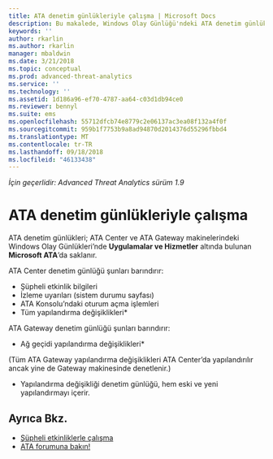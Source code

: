 ```yaml
---
title: ATA denetim günlükleriyle çalışma | Microsoft Docs
description: Bu makalede, Windows Olay Günlüğü'ndeki ATA denetim günlükleri ile nasıl çalışılacağını açıklanmaktadır.
keywords: ''
author: rkarlin
ms.author: rkarlin
manager: mbaldwin
ms.date: 3/21/2018
ms.topic: conceptual
ms.prod: advanced-threat-analytics
ms.service: ''
ms.technology: ''
ms.assetid: 1d186a96-ef70-4787-aa64-c03d1db94ce0
ms.reviewer: bennyl
ms.suite: ems
ms.openlocfilehash: 55712dfcb74e8779c2e06137ac3ea08f132a4f0f
ms.sourcegitcommit: 959b1f7753b9a8ad94870d2014376d55296fbbd4
ms.translationtype: MT
ms.contentlocale: tr-TR
ms.lasthandoff: 09/18/2018
ms.locfileid: "46133438"
---
```

*İçin geçerlidir: Advanced Threat Analytics sürüm 1.9*

# <a name="working-with-ata-audit-logs"></a>ATA denetim günlükleriyle çalışma

ATA denetim günlükleri; ATA Center ve ATA Gateway makinelerindeki Windows Olay Günlükleri’nde **Uygulamalar ve Hizmetler** altında bulunan **Microsoft ATA**’da saklanır.

ATA Center denetim günlüğü şunları barındırır:
-   Şüpheli etkinlik bilgileri
-   İzleme uyarıları (sistem durumu sayfası)
-   ATA Konsolu’ndaki oturum açma işlemleri
-   Tüm yapılandırma değişiklikleri*

ATA Gateway denetim günlüğü şunları barındırır:
-   Ağ geçidi yapılandırma değişiklikleri* 

(Tüm ATA Gateway yapılandırma değişiklikleri ATA Center’da yapılandırılır ancak yine de Gateway makinesinde denetlenir.)

* Yapılandırma değişikliği denetim günlüğü, hem eski ve yeni yapılandırmayı içerir.


## <a name="see-also"></a>Ayrıca Bkz.
- [Şüpheli etkinliklerle çalışma](working-with-suspicious-activities.md)
- [ATA forumuna bakın!](https://social.technet.microsoft.com/Forums/security/home?forum=mata)
